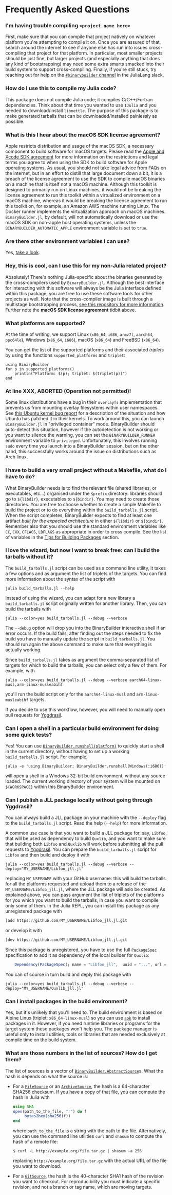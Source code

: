 # Frequently Asked Questions

### I'm having trouble compiling `<project name here>`

First, make sure that you can compile that project natively on whatever platform you're attempting to compile it on.  Once you are assured of that, search around the internet to see if anyone else has run into issues cross-compiling that project for that platform.  In particular, most smaller projects should be just fine, but larger projects (and especially anything that does any kind of bootstrapping) may need some extra smarts smacked into their build system to support cross-compiling.  Finally, if you're still stuck, try reaching out for help on the [`#binarybuilder` channel](https://julialang.slack.com/archives/C674ELDNX) in the JuliaLang slack.

### How do I use this to compile my Julia code?

This package does not compile Julia code; it compiles C/C++/Fortran dependencies.  Think about that time you wanted to use `IJulia` and you needed to download/install `libnettle`.  The purpose of this package is to make generated tarballs that can be downloaded/installed painlessly as possible.

### What is this I hear about the macOS SDK license agreement?

Apple restricts distribution and usage of the macOS SDK, a necessary component to build software for macOS targets.  Please read the [Apple and Xcode SDK agreement](https://images.apple.com/legal/sla/docs/xcode.pdf) for more information on the restrictions and legal terms you agree to when using the SDK to build software for Apple operating systems.  As usual, you should not take legal advice from FAQs on the internet, but in an effort to distill that large document down a bit, it is a breach of the license agreement to use the SDK to compile macOS binaries on a machine that is itself not a macOS machine.  Although this toolkit is designed to primarily run on Linux machines, it would not be breaking the license agreement to run this toolkit within a virtualized environment on a macOS machine, whereas it would be breaking the license agreement to run this toolkit on, for example, an Amazon AWS machine running Linux.  The Docker runner implements the virtualization approach on macOS machines.  `BinaryBuilder.jl`, by default, will not automatically download or use the macOS SDK on non-apple host operating systems, unless the `BINARYBUILDER_AUTOMATIC_APPLE` environment variable is set to `true`.

### Are there other environment variables I can use?

Yes, [take a look](environment_variables.md).

### Hey, this is cool, can I use this for my non-Julia related project?

Absolutely!  There's nothing Julia-specific about the binaries generated by the cross-compilers used by `BinaryBuilder.jl`.  Although the best interface for interacting with this software will always be the Julia interface defined within this package, you are free to use these software tools for other projects as well.  Note that the cross-compiler image is built through a multistage bootstrapping process, [see this repository for more information](https://github.com/JuliaPackaging/Yggdrasil).  Further note the **macOS SDK license agreement** tidbit above.

### What platforms are supported?

At the time of writing, we support Linux (`x86_64`, `i686`, `armv7l`, `aarch64`, `ppc64le`), Windows (`x86_64`, `i686`), macOS (`x86_64`) and FreeBSD (`x86_64`).

You can get the list of the supported platforms and their associated _triplets_ by using the functions `supported_platforms` and `triplet`:

```@repl
using BinaryBuilder
for p in supported_platforms()
    println("Platform: $(p); triplet: $(triplet(p))")
end
```

### At line XXX, ABORTED (Operation not permitted)!

Some linux distributions have a bug in their `overlayfs` implementation that prevents us from mounting overlay filesystems within user namespaces.  See [this Ubuntu kernel bug report](https://bugs.launchpad.net/ubuntu/+source/linux/+bug/1531747) for a description of the situation and how Ubuntu has patched it in their kernels.  To work around this, you can launch `BinaryBuilder.jl` in "privileged container" mode.  BinaryBuilder should auto-detect this situation, however if the autodetection is not working or you want to silence the warning, you can set the `BINARYBUILDER_RUNNER` environment variable to `privileged`.  Unfortunately, this involves running `sudo` every time you launch into a BinaryBuilder session, but on the other hand, this successfully works around the issue on distributions such as Arch linux.

### I have to build a very small project without a Makefile, what do I have to do?

What BinaryBuilder needs is to find the relevant file (shared libraries, or executables, etc...) organised under the `$prefix` directory: libraries should go to `${libdir}`, executables to `${bindir}`.  You may need to create those directories.  You are free to choose whether to create a simple Makefile to build the project or to do everything within the `build_tarballs.jl` script.
When the script completes, BinaryBuilder expects to find at least one artifact _built for the expected architecture_ in either `${libdir}` or `${bindir}`.
Remember also that you should use the standard environment variables like `CC`, `CXX`, `CFLAGS`, `LDFLAGS` as appropriate in order to cross compile.  See the list of variables in the [Tips for Building Packages](build_tips.md) section.

### I love the wizard, but now I want to break free: can I build the tarballs without it?

The `build_tarballs.jl` script can be used as a command line utility, it takes a few options and as argument the list of triplets of the targets.  You can find more information about the syntax of the script with
```
julia build_tarballs.jl --help
```
Instead of using the wizard, you can adapt for a new library a `build_tarballs.jl` script originally written for another library.  Then, you can build the tarballs with
```
julia --color=yes build_tarballs.jl --debug --verbose
```
The `--debug` option will drop you into the BinaryBuilder interactive shell if an error occurs.  If the build fails, after finding out the steps needed to fix the build you have to manually update the script in `build_tarballs.jl`.  You should run again the above command to make sure that everything is actually working.

Since `build_tarballs.jl` takes as argument the comma-separated list of targets for which to build the tarballs, you can select only a few of them.  For example, with
```
julia --color=yes build_tarballs.jl --debug --verbose aarch64-linux-musl,arm-linux-musleabihf
```
you'll run the build script only for the `aarch64-linux-musl` and `arm-linux-musleabihf` targets.

If you decide to use this workflow, however, you will need to manually open pull requests for [Yggdrasil](https://github.com/JuliaPackaging/Yggdrasil/).

### Can I open a shell in a particular build environment for doing some quick tests?

Yes!  You can use [`BinaryBuilder.runshell(platform)`](@ref) to quickly start a shell in the current directory, without having to set up a working `build_tarballs.jl` script.  For example,
```
julia -e 'using BinaryBuilder; BinaryBuilder.runshell(Windows(:i686))'
```
will open a shell in a Windows 32-bit build environment, without any source loaded.  The current working directory of your system will be mounted on `${WORKSPACE}` within this BinaryBuilder environment.

### Can I publish a JLL package locally without going through Yggdrasil?

You can always build a JLL package on your machine with the `--deploy` flag to the `build_tarballs.jl` script.  Read the help (`--help`) for more information.

A common use case is that you want to build a JLL package for, say, `Libfoo`, that will be used as dependency to build `Quxlib`, and you want to make sure that building both `Libfoo` and `Quxlib` will work before submitting all the pull requests to [Yggdrasil](https://github.com/JuliaPackaging/Yggdrasil/).  You can prepare the `build_tarballs.jl` script for `Libfoo` and then build and deploy it with

```
julia --color=yes build_tarballs.jl --debug --verbose --deploy="MY_USERNAME/Libfoo_jll.jl"
```

replacing `MY_USERNAME` with your GitHub username: this will build the tarballs for all the platforms requested and upload them to a release of the `MY_USERNAME/Libfoo_jll.jl`, where the JLL package will aslo be created.  As explained above, you can pass argument the list of triplets of the platforms for you which you want to build the tarballs, in case you want to compile only some of them.  In the Julia REPL, you can install this package as any unregistered package with

```julia
]add https://github.com/MY_USERNAME/Libfoo_jll.jl.git
```

or develop it with

```julia
]dev https://github.com/MY_USERNAME/Libfoo_jll.jl.git
```

Since this package is unregistered, you have to use the full [`PackageSpec`](https://julialang.github.io/Pkg.jl/stable/api/#Pkg.PackageSpec) specification to add it as dependency of the local builder for `Quxlib`:

```julia
    Dependency(PackageSpec(; name = "Libfoo_jll",  uuid = "...", url = "https://github.com/MY_USERNAME/Libfoo_jll.jl.git"))
```

You can of course in turn build and deply this package with

```
julia --color=yes build_tarballs.jl --debug --verbose --deploy="MY_USERNAME/Quxlib_jll.jl"
```

### Can I install packages in the build environment?

Yes, but it's unlikely that you'll need to.  The build environment is based on Alpine Linux (triplet: `x86_64-linux-musl`) so you can use [`apk`](https://wiki.alpinelinux.org/wiki/Alpine_Linux_package_management) to install packages in it.  However, if you need runtime libraries or programs for the target system these packages won't help you.  The package manager is useful only to install utilities, tools or libraries that are needed exclusively at compile time on the build system.

### What are those numbers in the list of sources?  How do I get them?

The list of sources is a vector of [`BinaryBuilder.AbstractSource`](@ref)s.  What the hash is depends on what the source is:

* For a [`FileSource`](@ref) or an [`ArchiveSource`](@ref), the hash is a 64-character SHA256 checksum.  If you have a copy of that file, you can compute the hash in Julia with
  ```julia
  using SHA
  open(path_to_the_file, "r") do f
       bytes2hex(sha256(f))
  end
  ```
  where `path_to_the_file` is a string with the path to the file.  Alternatively, you can use the command line utilities `curl` and `shasum` to compute the hash of a remote file:
  ```
  $ curl -L http://example.org/file.tar.gz | shasum -a 256
  ```
  replacing `http://example.org/file.tar.gz` with the actual URL of the file you want to download.

* For a [`GitSource`](@ref), the hash is the 40-character SHA1 hash of the revision you want to checkout.  For reproducibility you must indicate a specific revision, and not a branch or tag name, which are moving targets.
